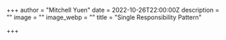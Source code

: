 +++
author = "Mitchell Yuen"
date = 2022-10-26T22:00:00Z
description = ""
image = ""
image_webp = ""
title = "Single Responsibility Pattern"

+++
